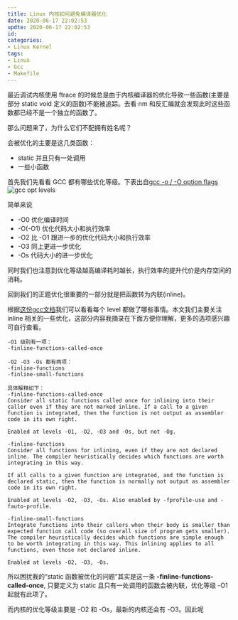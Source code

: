 ```yaml
---
title: Linux 内核如何避免编译器优化
date: 2020-06-17 22:02:53
updte: 2020-06-17 22:02:53
id:
categories:
- Linux Kernel
tags:
- Linux
- Gcc
- Makefile
---
```


最近调试内核使用 ftrace 的时候总是由于内核编译器的优化导致一些函数(主要是部分 static void 定义的函数)不能被追踪。去看 nm 和反汇编就会发现此时这些函数都已经不是一个独立的函数了。

那么问题来了，为什么它们不配拥有姓名呢？


会被优化的主要是这几类函数：
- static 并且只有一处调用
- 一些小函数


<!--more-->

首先我们先看看 GCC 都有哪些优化等级。下表出自[gcc -o / -O option flags](https://www.rapidtables.com/code/linux/gcc/gcc-o.html)
![gcc opt levels](/post_images/post_images/2020-06-17-change-linux-gcc-optimalize-level/gcc-opt-level.jpg)

简单来说
- -O0 优化编译时间
- -O(-O1) 优化代码大小和执行效率
- -O2 比 -O1 跟进一步的优化代码大小和执行效率
- -O3 同上更进一步优化
- -Os 代码大小的进一步优化

同时我们也注意到优化等级越高编译耗时越长，执行效率的提升代价是内存空间的消耗。

回到我们的正题优化很重要的一部分就是把函数转为内联(inline)。

根据[这份gcc文档](https://gcc.gnu.org/onlinedocs/gcc/Optimize-Options.html)我们可以看看每个 level 都做了哪些事情。本文我们主要关注
inline 相关的一些优化，这部分内容我摘录在下面方便你理解，更多的选项感兴趣可自行查看。
```
-O1 级别有一项：
-finline-functions-called-once

-O2 -O3 -Os 都有两项：
-finline-functions 
-finline-small-functions

具体解释如下：
-finline-functions-called-once
Consider all static functions called once for inlining into their caller even if they are not marked inline. If a call to a given function is integrated, then the function is not output as assembler code in its own right.

Enabled at levels -O1, -O2, -O3 and -Os, but not -Og.

-finline-functions
Consider all functions for inlining, even if they are not declared inline. The compiler heuristically decides which functions are worth integrating in this way.

If all calls to a given function are integrated, and the function is declared static, then the function is normally not output as assembler code in its own right.

Enabled at levels -O2, -O3, -Os. Also enabled by -fprofile-use and -fauto-profile.

-finline-small-functions
Integrate functions into their callers when their body is smaller than expected function call code (so overall size of program gets smaller). The compiler heuristically decides which functions are simple enough to be worth integrating in this way. This inlining applies to all functions, even those not declared inline.

Enabled at levels -O2, -O3, -Os. 

```
所以困扰我的“static 函数被优化的问题”其实是这一条 **-finline-functions-called-once**, 只要定义为 static 且只有一处调用的函数会被内联，优化等级 -O1 起就有此项了。

而内核的优化等级主要是 -O2 和 -Os，最新的内核还会有 -O3。因此呢
